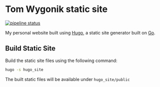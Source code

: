 # Tom Wygonik static site

[![pipeline status](https://gitlab.com/twaluigi/tomwygonik.com/badges/master/pipeline.svg)](https://gitlab.com/twaluigi/tomwygonik.com/commits/master)

My personal website built using [Hugo](https://gohugo.io/), a static site generator built on [Go](https://golang.org/).

## Build Static Site

Build the static site files using the following command:

```bash
hugo -s hugo_site
```

The built static files will be available under `hugo_site/public`
